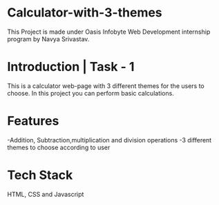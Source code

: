 # Calculator-with-3-themes

This Project is made under Oasis Infobyte Web Development internship program by Navya Srivastav.


# Introduction | Task - 1

 This is a calculator web-page with 3 different themes for the users to choose. In this project you can perform basic calculations.
 
 # Features
 -Addition, Subtraction,multiplication and division operations
 -3 different themes to choose according to user 

 # Tech Stack 
 HTML, CSS and Javascript

 